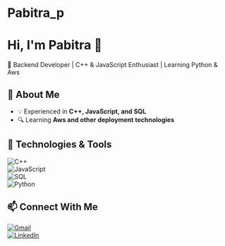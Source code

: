 # Pabitra_p

# Hi, I'm Pabitra 👋  
🔹 Backend Developer | C++ & JavaScript Enthusiast | Learning Python & Aws

## 🚀 About Me   
- 💡 Experienced in **C++, JavaScript, and SQL**  
- 🔍 Learning **Aws and other deployment technologies**  

## 🔧 Technologies & Tools  
![C++](https://img.shields.io/badge/-C++-00599C?logo=c%2B%2B&logoColor=white&style=for-the-badge)  
![JavaScript](https://img.shields.io/badge/-JavaScript-F7DF1E?logo=javascript&logoColor=black&style=for-the-badge)  
![SQL](https://img.shields.io/badge/-SQL-4479A1?logo=MySQL&logoColor=white&style=for-the-badge)  
![Python](https://img.shields.io/badge/-Python-3776AB?logo=python&logoColor=white&style=for-the-badge)  

## 📫 Connect With Me  
[![Gmail](https://img.shields.io/badge/Gmail-D14836?logo=gmail&logoColor=white&style=for-the-badge)](pabitrakumarpanda134@gmail.com)  
[![LinkedIn](https://img.shields.io/badge/LinkedIn-0077B5?logo=linkedin&logoColor=white&style=for-the-badge)](http://linkedin.com/in/pabitra-kumar-panda-4a3a7b213)  
